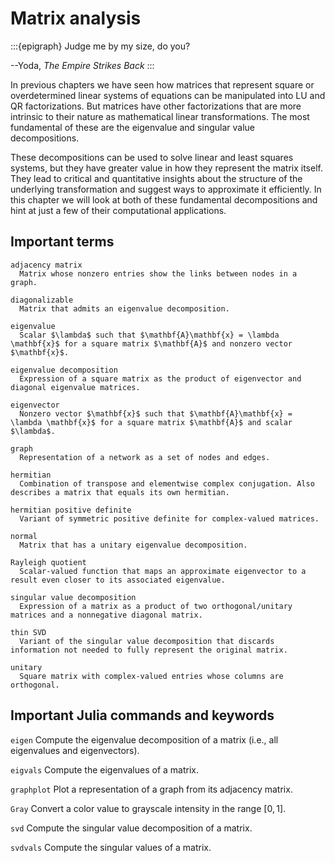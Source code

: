 # Matrix analysis

:::{epigraph}
Judge me by my size, do you?

--Yoda, *The Empire Strikes Back* 
:::

In previous chapters we have seen how matrices that represent square or overdetermined linear systems of equations can be manipulated into LU and QR factorizations. But matrices have other factorizations that are more intrinsic to their nature as mathematical linear transformations. The most fundamental of these are the eigenvalue and singular value decompositions.

These decompositions can be used to solve linear and least squares systems, but they have greater value in how they represent the matrix itself. They lead to critical and quantitative insights about the structure of the underlying transformation and suggest ways to approximate it efficiently. In this chapter we will look at both of these fundamental decompositions and hint at just a few of their computational applications.

## Important terms

```{glossary}
adjacency matrix
  Matrix whose nonzero entries show the links between nodes in a graph.

diagonalizable
  Matrix that admits an eigenvalue decomposition.

eigenvalue
  Scalar $\lambda$ such that $\mathbf{A}\mathbf{x} = \lambda \mathbf{x}$ for a square matrix $\mathbf{A}$ and nonzero vector $\mathbf{x}$.

eigenvalue decomposition
  Expression of a square matrix as the product of eigenvector and diagonal eigenvalue matrices.

eigenvector
  Nonzero vector $\mathbf{x}$ such that $\mathbf{A}\mathbf{x} = \lambda \mathbf{x}$ for a square matrix $\mathbf{A}$ and scalar $\lambda$.

graph
  Representation of a network as a set of nodes and edges.

hermitian
  Combination of transpose and elementwise complex conjugation. Also describes a matrix that equals its own hermitian.

hermitian positive definite
  Variant of symmetric positive definite for complex-valued matrices.

normal
  Matrix that has a unitary eigenvalue decomposition.

Rayleigh quotient
  Scalar-valued function that maps an approximate eigenvector to a result even closer to its associated eigenvalue. 

singular value decomposition
  Expression of a matrix as a product of two orthogonal/unitary matrices and a nonnegative diagonal matrix.

thin SVD
  Variant of the singular value decomposition that discards information not needed to fully represent the original matrix.

unitary
  Square matrix with complex-valued entries whose columns are orthogonal.

```

## Important Julia commands and keywords

`eigen`
  Compute the eigenvalue decomposition of a matrix (i.e., all eigenvalues and eigenvectors).

`eigvals`
  Compute the eigenvalues of a matrix.

`graphplot`
  Plot a representation of a graph from its adjacency matrix.

`Gray`
  Convert a color value to grayscale intensity in the range $[0,1]$.

`svd`
  Compute the singular value decomposition of a matrix.

`svdvals`
  Compute the singular values of a matrix.

```{glossary}
```
